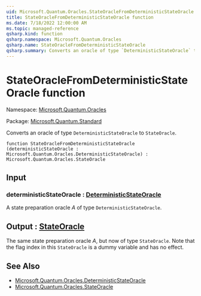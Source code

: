```yaml
---
uid: Microsoft.Quantum.Oracles.StateOracleFromDeterministicStateOracle
title: StateOracleFromDeterministicStateOracle function
ms.date: 7/18/2022 12:00:00 AM
ms.topic: managed-reference
qsharp.kind: function
qsharp.namespace: Microsoft.Quantum.Oracles
qsharp.name: StateOracleFromDeterministicStateOracle
qsharp.summary: Converts an oracle of type `DeterministicStateOracle` to `StateOracle`.
---
```


# StateOracleFromDeterministicStateOracle function

Namespace: [Microsoft.Quantum.Oracles](xref:Microsoft.Quantum.Oracles)

Package: [Microsoft.Quantum.Standard](https://nuget.org/packages/Microsoft.Quantum.Standard)


Converts an oracle of type `DeterministicStateOracle` to `StateOracle`.

```qsharp
function StateOracleFromDeterministicStateOracle (deterministicStateOracle : Microsoft.Quantum.Oracles.DeterministicStateOracle) : Microsoft.Quantum.Oracles.StateOracle
```


## Input

### deterministicStateOracle : [DeterministicStateOracle](xref:Microsoft.Quantum.Oracles.DeterministicStateOracle)

A state preparation oracle $A$ of type `DeterministicStateOracle`.



## Output : [StateOracle](xref:Microsoft.Quantum.Oracles.StateOracle)

The same state preparation oracle $A$, but now of type`StateOracle`. Note that the flag index in this `StateOracle` is adummy variable and has no effect.

## See Also

- [Microsoft.Quantum.Oracles.DeterministicStateOracle](xref:Microsoft.Quantum.Oracles.DeterministicStateOracle)
- [Microsoft.Quantum.Oracles.StateOracle](xref:Microsoft.Quantum.Oracles.StateOracle)